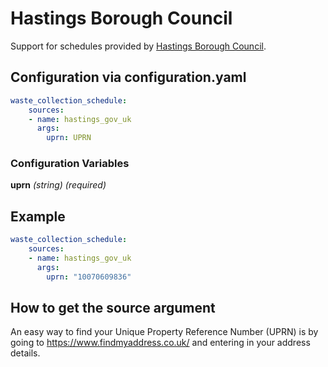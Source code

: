 # Hastings Borough Council

Support for schedules provided by [Hastings Borough Council](https://www.hastings.gov.uk/waste_recycling/).

## Configuration via configuration.yaml

```yaml
waste_collection_schedule:
    sources:
    - name: hastings_gov_uk
      args:
        uprn: UPRN
```

### Configuration Variables

**uprn**
*(string) (required)*

## Example

```yaml
waste_collection_schedule:
    sources:
    - name: hastings_gov_uk
      args:
        uprn: "10070609836"
```

## How to get the source argument

An easy way to find your Unique Property Reference Number (UPRN) is by going to <https://www.findmyaddress.co.uk/> and entering in your address details.
